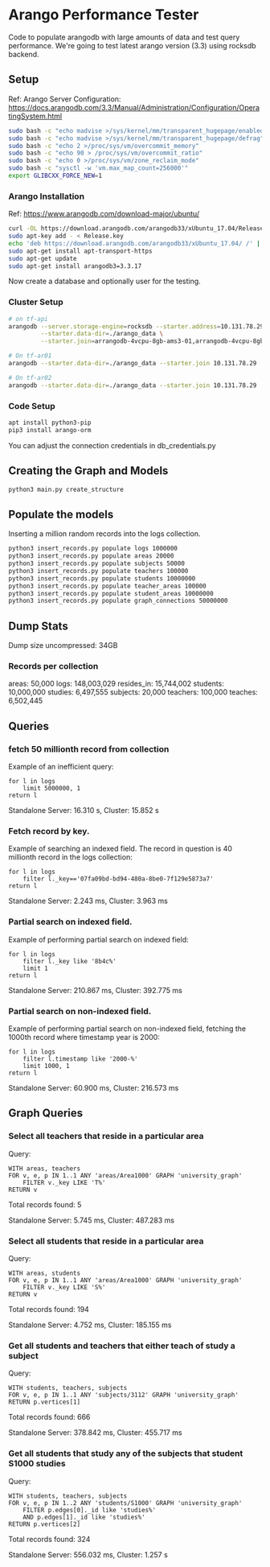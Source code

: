 # Arango Performance Tester

Code to populate arangodb with large amounts of data and test query performance.
We're going to test latest arango version (3.3) using rocksdb backend.

## Setup

Ref: Arango Server Configuration:
https://docs.arangodb.com/3.3/Manual/Administration/Configuration/OperatingSystem.html

```bash
sudo bash -c "echo madvise >/sys/kernel/mm/transparent_hugepage/enabled"
sudo bash -c "echo madvise >/sys/kernel/mm/transparent_hugepage/defrag"
sudo bash -c "echo 2 >/proc/sys/vm/overcommit_memory"
sudo bash -c "echo 90 > /proc/sys/vm/overcommit_ratio"
sudo bash -c "echo 0 >/proc/sys/vm/zone_reclaim_mode"
sudo bash -c "sysctl -w 'vm.max_map_count=256000'"
export GLIBCXX_FORCE_NEW=1
```

### Arango Installation

Ref: https://www.arangodb.com/download-major/ubuntu/

```bash
curl -OL https://download.arangodb.com/arangodb33/xUbuntu_17.04/Release.key
sudo apt-key add - < Release.key
echo 'deb https://download.arangodb.com/arangodb33/xUbuntu_17.04/ /' | sudo tee /etc/apt/sources.list.d/arangodb.list
sudo apt-get install apt-transport-https
sudo apt-get update
sudo apt-get install arangodb3=3.3.17
```

Now create a database and optionally user for the testing.

### Cluster Setup

```bash
# on tf-api
arangodb --server.storage-engine=rocksdb --starter.address=10.131.78.29 \
         --starter.data-dir=./arango_data \
         --starter.join=arrangodb-4vcpu-8gb-ams3-01,arrangodb-4vcpu-8gb-ams3-02,arrangodb-4vcpu-8gb-ams3-03

# On tf-ar01
arangodb --starter.data-dir=./arango_data --starter.join 10.131.78.29

# On tf-ar02
arangodb --starter.data-dir=./arango_data --starter.join 10.131.78.29
```

### Code Setup


```bash
apt install python3-pip
pip3 install arango-orm
```

You can adjust the connection credentials in db_credentials.py

## Creating the Graph and Models

```bash
python3 main.py create_structure
```

## Populate the models

Inserting a million random records into the logs collection.

```bash
python3 insert_records.py populate logs 1000000
python3 insert_records.py populate areas 20000
python3 insert_records.py populate subjects 50000
python3 insert_records.py populate teachers 100000
python3 insert_records.py populate students 10000000
python3 insert_records.py populate teacher_areas 100000
python3 insert_records.py populate student_areas 10000000
python3 insert_records.py populate graph_connections 50000000
```


## Dump Stats

Dump size uncompressed: 34GB

### Records per collection

areas: 50,000
logs: 148,003,029
resides_in: 15,744,002
students: 10,000,000
studies: 6,497,555
subjects: 20,000
teachers: 100,000
teaches: 6,502,445

## Queries

### fetch 50 millionth record from collection

Example of an inefficient query:

```
for l in logs
    limit 5000000, 1
return l
```

Standalone Server: 16.310 s, Cluster: 15.852 s


### Fetch record by key.

Example of searching an indexed field. The record in question is 40 millionth
record in the logs collection:

```
for l in logs
    filter l._key=='07fa09bd-bd94-480a-8be0-7f129e5873a7'
return l
```

Standalone Server: 2.243 ms, Cluster: 3.963 ms


### Partial search on indexed field.

Example of performing partial search on indexed field:

```
for l in logs
    filter l._key like '8b4c%'
    limit 1
return l
```

Standalone Server: 210.867 ms, Cluster: 392.775 ms


### Partial search on non-indexed field.

Example of performing partial search on non-indexed field, fetching the 1000th
record where timestamp year is 2000:

```
for l in logs
    filter l.timestamp like '2000-%'
    limit 1000, 1
return l
```

Standalone Server: 60.900 ms, Cluster: 216.573 ms


## Graph Queries

### Select all teachers that reside in a particular area

Query:

```
WITH areas, teachers
FOR v, e, p IN 1..1 ANY 'areas/Area1000' GRAPH 'university_graph'
    FILTER v._key LIKE 'T%'
RETURN v
```

Total records found: 5

Standalone Server: 5.745 ms, Cluster: 487.283 ms


### Select all students that reside in a particular area

Query:

```
WITH areas, students
FOR v, e, p IN 1..1 ANY 'areas/Area1000' GRAPH 'university_graph'
    FILTER v._key LIKE 'S%'
RETURN v
```

Total records found: 194

Standalone Server: 4.752 ms, Cluster: 185.155 ms


### Get all students and teachers that either teach of study a subject

Query:

```
WITH students, teachers, subjects
FOR v, e, p IN 1..1 ANY 'subjects/3112' GRAPH 'university_graph'
RETURN p.vertices[1]
```

Total records found: 666

Standalone Server: 378.842 ms, Cluster: 455.717 ms


### Get all students that study any of the subjects that student S1000 studies

Query:

```
WITH students, teachers, subjects
FOR v, e, p IN 1..2 ANY 'students/S1000' GRAPH 'university_graph'
    FILTER p.edges[0]._id like 'studies%'
    AND p.edges[1]._id like 'studies%'
RETURN p.vertices[2]
```

Total records found: 324

Standalone Server: 556.032 ms, Cluster: 1.257 s
